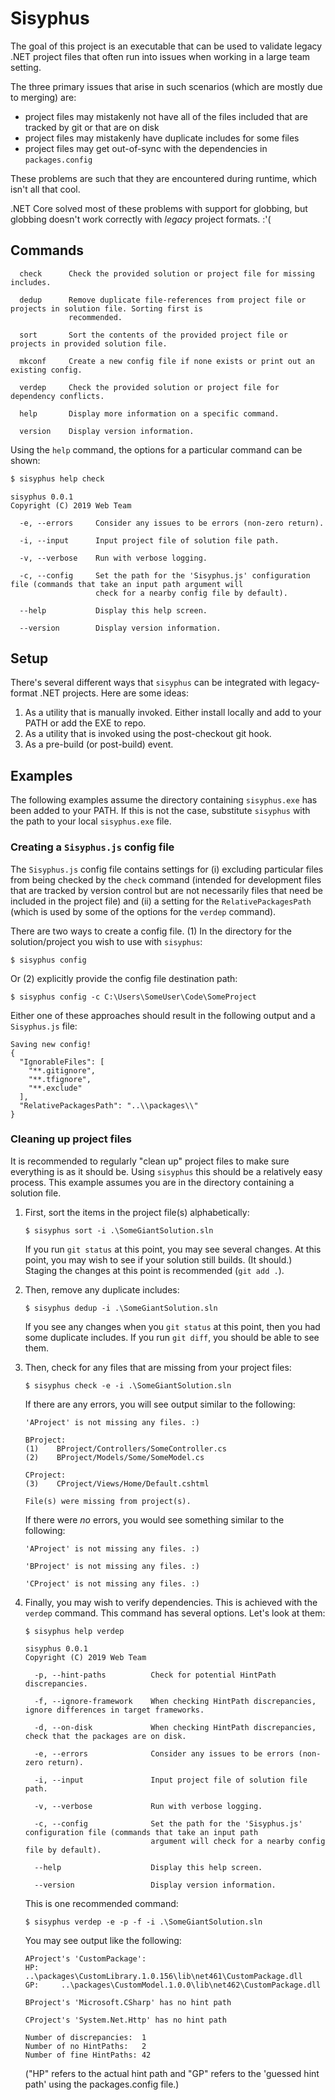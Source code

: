 # Sisyphus

The goal of this project is an executable that can be used to validate legacy .NET project files that often run into issues when working in a large team setting.

The three primary issues that arise in such scenarios (which are mostly due to merging) are:
* project files may mistakenly not have all of the files included that are tracked by git or that are on disk
* project files may mistakenly have duplicate includes for some files
* project files may get out-of-sync with the dependencies in `packages.config`

These problems are such that they are encountered during runtime, which isn't all that cool.

.NET Core solved most of these problems with support for globbing, but globbing doesn't work correctly with _legacy_ project formats. :'(

## Commands
```
  check      Check the provided solution or project file for missing includes.

  dedup      Remove duplicate file-references from project file or projects in solution file. Sorting first is
             recommended.

  sort       Sort the contents of the provided project file or projects in provided solution file.

  mkconf     Create a new config file if none exists or print out an existing config.

  verdep     Check the provided solution or project file for dependency conflicts.

  help       Display more information on a specific command.

  version    Display version information.
```

Using the `help` command, the options for a particular command can be shown:

```bash
$ sisyphus help check
```
```
sisyphus 0.0.1
Copyright (C) 2019 Web Team

  -e, --errors     Consider any issues to be errors (non-zero return).

  -i, --input      Input project file of solution file path.

  -v, --verbose    Run with verbose logging.

  -c, --config     Set the path for the 'Sisyphus.js' configuration file (commands that take an input path argument will
                   check for a nearby config file by default).

  --help           Display this help screen.

  --version        Display version information.
```

## Setup
There's several different ways that `sisyphus` can be integrated with legacy-format .NET projects. Here are some ideas:
1. As a utility that is manually invoked. Either install locally and add to your PATH or add the EXE to repo.
3. As a utility that is invoked using the post-checkout git hook.
2. As a pre-build (or post-build) event.

## Examples
The following examples assume the directory containing `sisyphus.exe` has been added to your PATH. If this is not the case, substitute `sisyphus` with the path to your local `sisyphus.exe` file.
### Creating a `Sisyphus.js` config file
The `Sisyphus.js` config file contains settings for (i) excluding particular files from being checked by the `check` command (intended for development files that are tracked by version control but are not necessarily files that need be included in the project file) and (ii) a setting for the `RelativePackagesPath` (which is used by some of the options for the `verdep` command).

There are two ways to create a config file. (1) In the directory for the solution/project you wish to use with `sisyphus`:
```
$ sisyphus config
```
Or (2) explicitly provide the config file destination path:
```
$ sisyphus config -c C:\Users\SomeUser\Code\SomeProject
```

Either one of these approaches should result in the following output and a `Sisyphus.js` file:
```
Saving new config!
{
  "IgnorableFiles": [
    "**.gitignore",
    "**.tfignore",
    "**.exclude"
  ],
  "RelativePackagesPath": "..\\packages\\"
}
```

### Cleaning up project files
It is recommended to regularly "clean up" project files to make sure everything is as it should be.
Using `sisyphus` this should be a relatively easy process. This example assumes you are in the directory containing a solution file.
1. First, sort the items in the project file(s) alphabetically:
    ```
    $ sisyphus sort -i .\SomeGiantSolution.sln
    ```
    If you run `git status` at this point, you may see several changes. At this point, you may wish to see if your solution still builds. (It should.) Staging the changes at this point is recommended (`git add .`).

2. Then, remove any duplicate includes:
    ```
    $ sisyphus dedup -i .\SomeGiantSolution.sln
    ```
    If you see any changes when you `git status` at this point, then you had some duplicate includes. If you run `git diff`, you should be able to see them.

3. Then, check for any files that are missing from your project files:
    ```
    $ sisyphus check -e -i .\SomeGiantSolution.sln
    ```
    If there are any errors, you will see output similar to the following:
    ```
    'AProject' is not missing any files. :)

    BProject:
    (1)    BProject/Controllers/SomeController.cs
    (2)    BProject/Models/Some/SomeModel.cs

    CProject:
    (3)    CProject/Views/Home/Default.cshtml

    File(s) were missing from project(s).
    ```
    If there were _no_ errors, you would see something similar to the following:
    ```
    'AProject' is not missing any files. :)

    'BProject' is not missing any files. :)

    'CProject' is not missing any files. :)

    ```

4. Finally, you may wish to verify dependencies. This is achieved with the `verdep` command. This command has several options. Let's look at them:
    ```
    $ sisyphus help verdep
    ```
    ```
    sisyphus 0.0.1
    Copyright (C) 2019 Web Team

      -p, --hint-paths          Check for potential HintPath discrepancies.

      -f, --ignore-framework    When checking HintPath discrepancies, ignore differences in target frameworks.

      -d, --on-disk             When checking HintPath discrepancies, check that the packages are on disk.

      -e, --errors              Consider any issues to be errors (non-zero return).

      -i, --input               Input project file of solution file path.

      -v, --verbose             Run with verbose logging.

      -c, --config              Set the path for the 'Sisyphus.js' configuration file (commands that take an input path
                                argument will check for a nearby config file by default).

      --help                    Display this help screen.

      --version                 Display version information.
    ```
    This is one recommended command:
    ```
    $ sisyphus verdep -e -p -f -i .\SomeGiantSolution.sln
    ```
    You may see output like the following:
    ```
    AProject's 'CustomPackage':
    HP:     ..\packages\CustomLibrary.1.0.156\lib\net461\CustomPackage.dll
    GP:     ..\packages\CustomModel.1.0.0\lib\net462\CustomPackage.dll

    BProject's 'Microsoft.CSharp' has no hint path

    CProject's 'System.Net.Http' has no hint path

    Number of discrepancies:  1
    Number of no HintPaths:   2
    Number of fine HintPaths: 42

    ```
    ("HP" refers to the actual hint path and "GP" refers to the 'guessed hint path' using the packages.config file.)
